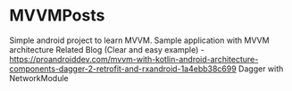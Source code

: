 # MVVMPosts

Simple android project to learn MVVM.
Sample application with MVVM architecture Related Blog (Clear and easy example) - https://proandroiddev.com/mvvm-with-kotlin-android-architecture-components-dagger-2-retrofit-and-rxandroid-1a4ebb38c699
Dagger with NetworkModule
